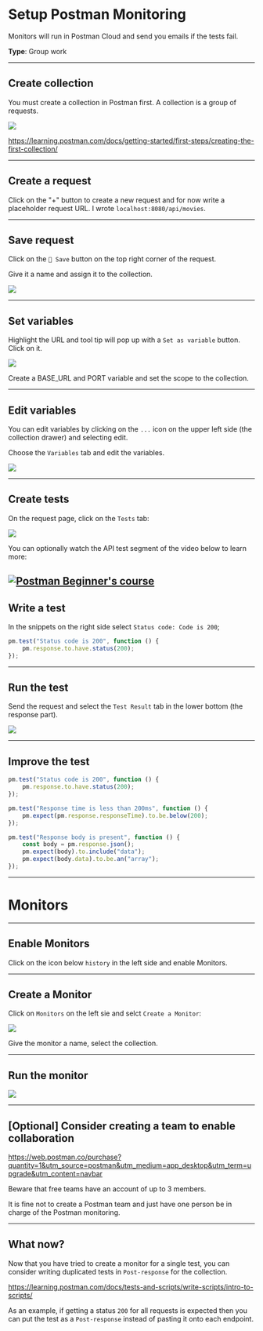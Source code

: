 # Setup Postman Monitoring

Monitors will run in Postman Cloud and send you emails if the tests fail.

**Type**: Group work

---

## Create collection

You must create a collection in Postman first. A collection is a group of requests. 

<img src="./assets_postman_monitoring/create_collection.png">

https://learning.postman.com/docs/getting-started/first-steps/creating-the-first-collection/

---

## Create a request

Click on the "+" button to create a new request and for now write a placeholder request URL. I wrote `localhost:8080/api/movies`.

---

## Save request

Click on the `💾 Save` button on the top right corner of the request.

Give it a name and assign it to the collection.

<img src="./assets_postman_monitoring/save_request.png">

---

## Set variables

Highlight the URL and tool tip will pop up with a `Set as variable` button. Click on it.

<img src="./assets_postman_monitoring/set_variables.png">

Create a BASE_URL and PORT variable and set the scope to the collection. 

---

## Edit variables

You can edit variables by clicking on the `...` icon on the upper left side (the collection drawer) and selecting edit.

Choose the `Variables` tab and edit the variables.

<img src="./assets_postman_monitoring/edit_variables.png">

---

## Create tests

On the request page, click on the `Tests` tab:

<img src="./assets_postman_monitoring/create_tests.png">

You can optionally watch the API test segment of the video below to learn more:

[![Postman Beginner's course](http://img.youtube.com/vi/VywxIQ2ZXw4/0.jpg)](https://youtu.be/VywxIQ2ZXw4?t=3772)
---

## Write a test

In the snippets on the right side select `Status code: Code is 200`;

```javascript
pm.test("Status code is 200", function () {
    pm.response.to.have.status(200);
});
```

---

## Run the test

Send the request and select the `Test Result` tab in the lower bottom (the response part).

<img src="./assets_postman_monitoring/run_test.png">

---

## Improve the test

```javascript
pm.test("Status code is 200", function () {
    pm.response.to.have.status(200);
});

pm.test("Response time is less than 200ms", function () {
    pm.expect(pm.response.responseTime).to.be.below(200);
});

pm.test("Response body is present", function () {
    const body = pm.response.json();
    pm.expect(body).to.include("data");
    pm.expect(body.data).to.be.an("array");
});
```

<!-- ---

<div class="title-card">
    <h1>Runners</h1>
</div>

---

## Collection runner

A runner automates running a collection of requests instead of having to run each of them manually.

You can find the runner in the the bottom right corner of the Postman app.

<img src="./assets_postman_monitoring/runner_button.png">

---

## Adding the collection to the runner

Simply drag the collection from the collection drawer to the runner.

<img src="./assets_postman_monitoring/adding_collection_to_runner.png">

---

## Run the runner

Click on the `Run` button in the runner (bottom right).

---

## Automate Run

<img src="./assets_postman_monitoring/automate_run.png">

---

# Schedule run

You can schedule a run to run at a specific time and send you emails if the tests fail.

Postman cloud runs the tests for you and you don't have to setup a server. 

<img src="./assets_postman_monitoring/schedule_run.png">


---


## Schedule CI/CD - I

You can run a runner in CI/CD. For instance, you can make test that all the routes are working before deploying to production.

Or you could immediately role back in production in case of a failed test.
6
<img src="./assets_postman_monitoring/schedule_CICD.png">

---


## Schedule CI/CD - II

Click on `Configure command` and you will be able to get a snippet and instruction on how to add the code to your CI/CD pipeline. 

<img src="./assets_postman_monitoring/copy_CICD_code.png"> -->

---

# Monitors

---

## Enable Monitors

Click on the icon below `history` in the left side and enable Monitors. 

---

## Create a Monitor

Click on `Monitors` on the left sie and selct `Create a Monitor`:

<img src="./assets_postman_monitoring/create_a_monitor.png">

Give the monitor a name, select the collection.

---

## Run the monitor

<img src="./assets_postman_monitoring/run_monitor.png">

---

## [Optional] Consider creating a team to enable collaboration

https://web.postman.co/purchase?quantity=1&utm_source=postman&utm_medium=app_desktop&utm_term=upgrade&utm_content=navbar

Beware that free teams have an account of up to 3 members.

It is fine not to create a Postman team and just have one person be in charge of the Postman monitoring.

---

## What now?

Now that you have tried to create a monitor for a single test, you can consider writing duplicated tests in `Post-response` for the collection.

https://learning.postman.com/docs/tests-and-scripts/write-scripts/intro-to-scripts/

As an example, if getting a status `200` for all requests is expected then you can put the test as a `Post-response` instead of pasting it onto each endpoint. 